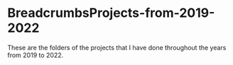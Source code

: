 # BreadcrumbsProjects-from-2019-2022
These are the folders of the projects that I have done throughout the years from 2019 to 2022.
